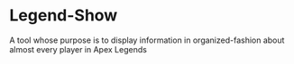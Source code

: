 # Legend-Show
A tool whose purpose is to display information in organized-fashion about almost every player in Apex Legends

